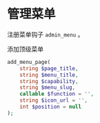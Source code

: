 # 管理菜单

注册菜单钩子 `admin_menu` 。

添加顶级菜单

```php
add_menu_page(
    string $page_title,
    string $menu_title,
    string $capability,
    string $menu_slug,
    callable $function = '',
    string $icon_url = '',
    int $position = null
);
```

